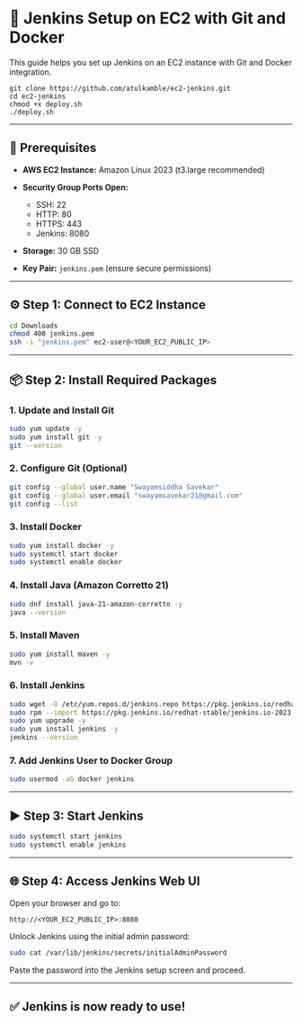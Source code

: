 # 🚀 Jenkins Setup on EC2 with Git and Docker

This guide helps you set up Jenkins on an EC2 instance with Git and Docker integration.

```
git clone https://github.com/atulkamble/ec2-jenkins.git
cd ec2-jenkins
chmod +x deploy.sh
./deploy.sh
```
---

## 📌 Prerequisites

* **AWS EC2 Instance:** Amazon Linux 2023 (t3.large recommended)
* **Security Group Ports Open:**

  * SSH: 22
  * HTTP: 80
  * HTTPS: 443
  * Jenkins: 8080
* **Storage:** 30 GB SSD
* **Key Pair:** `jenkins.pem` (ensure secure permissions)

---

## ⚙️ Step 1: Connect to EC2 Instance

```bash
cd Downloads
chmod 400 jenkins.pem
ssh -i "jenkins.pem" ec2-user@<YOUR_EC2_PUBLIC_IP>
```

---

## 📦 Step 2: Install Required Packages

### 1. Update and Install Git

```bash
sudo yum update -y
sudo yum install git -y
git --version
```

### 2. Configure Git (Optional)

```bash
git config --global user.name "Swayamsiddha Savekar"
git config --global user.email "swayamsavekar21@gmail.com"
git config --list
```

### 3. Install Docker

```bash
sudo yum install docker -y
sudo systemctl start docker
sudo systemctl enable docker
```

### 4. Install Java (Amazon Corretto 21)

```bash
sudo dnf install java-21-amazon-corretto -y
java --version
```

### 5. Install Maven

```bash
sudo yum install maven -y
mvn -v
```

### 6. Install Jenkins

```bash
sudo wget -O /etc/yum.repos.d/jenkins.repo https://pkg.jenkins.io/redhat-stable/jenkins.repo
sudo rpm --import https://pkg.jenkins.io/redhat-stable/jenkins.io-2023.key
sudo yum upgrade -y
sudo yum install jenkins -y
jenkins --version
```

### 7. Add Jenkins User to Docker Group

```bash
sudo usermod -aG docker jenkins
```

---

## ▶️ Step 3: Start Jenkins

```bash
sudo systemctl start jenkins
sudo systemctl enable jenkins
```

---

## 🌐 Step 4: Access Jenkins Web UI

Open your browser and go to:

```
http://<YOUR_EC2_PUBLIC_IP>:8080
```

Unlock Jenkins using the initial admin password:

```bash
sudo cat /var/lib/jenkins/secrets/initialAdminPassword
```

Paste the password into the Jenkins setup screen and proceed.

---

## ✅ Jenkins is now ready to use!
